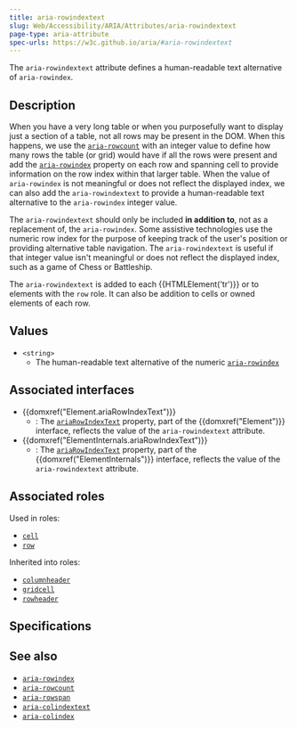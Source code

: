 ```yaml
---
title: aria-rowindextext
slug: Web/Accessibility/ARIA/Attributes/aria-rowindextext
page-type: aria-attribute
spec-urls: https://w3c.github.io/aria/#aria-rowindextext
---
```




The `aria-rowindextext` attribute defines a human-readable text alternative of `aria-rowindex`.

## Description

When you have a very long table or when you purposefully want to display just a section of a table, not all rows may be present in the DOM. When this happens, we use the [`aria-rowcount`](/Web/Accessibility/ARIA/Attributes/aria-rowcount) with an integer value to define how many rows the table (or grid) would have if all the rows were present and add the [`aria-rowindex`](/Web/Accessibility/ARIA/Attributes/aria-rowindex) property on each row and spanning cell to provide information on the row index within that larger table. When the value of `aria-rowindex` is not meaningful or does not reflect the displayed index, we can also add the `aria-rowindextext` to provide a human-readable text alternative to the `aria-rowindex` integer value.

The `aria-rowindextext` should only be included **in addition to**, not as a replacement of, the `aria-rowindex`. Some assistive technologies use the numeric row index for the purpose of keeping track of the user's position or providing alternative table navigation. The `aria-rowindextext` is useful if that integer value isn't meaningful or does not reflect the displayed index, such as a game of Chess or Battleship.

The `aria-rowindextext` is added to each {{HTMLElement('tr')}} or to elements with the `row` role. It can also be addition to cells or owned elements of each row.

## Values

- `<string>`
  - The human-readable text alternative of the numeric [`aria-rowindex`](/Web/Accessibility/ARIA/Attributes/aria-rowindex)

## Associated interfaces

- {{domxref("Element.ariaRowIndexText")}}
  - : The [`ariaRowIndexText`](/Web/API/Element/ariaRowIndexText) property, part of the {{domxref("Element")}} interface, reflects the value of the `aria-rowindextext` attribute.
- {{domxref("ElementInternals.ariaRowIndexText")}}
  - : The [`ariaRowIndexText`](/Web/API/ElementInternals/ariaRowIndexText) property, part of the {{domxref("ElementInternals")}} interface, reflects the value of the `aria-rowindextext` attribute.

## Associated roles

Used in roles:

- [`cell`](/Web/Accessibility/ARIA/Roles/cell_role)
- [`row`](/Web/Accessibility/ARIA/Roles/row_role)

Inherited into roles:

- [`columnheader`](/Web/Accessibility/ARIA/Roles/columnheader_role)
- [`gridcell`](/Web/Accessibility/ARIA/Roles/gridcell_role)
- [`rowheader`](/Web/Accessibility/ARIA/Roles/rowheader_role)

## Specifications



## See also

- [`aria-rowindex`](/Web/Accessibility/ARIA/Attributes/aria-rowindex)
- [`aria-rowcount`](/Web/Accessibility/ARIA/Attributes/aria-rowcount)
- [`aria-rowspan`](/Web/Accessibility/ARIA/Attributes/aria-rowspan)
- [`aria-colindextext`](/Web/Accessibility/ARIA/Attributes/aria-colindextext)
- [`aria-colindex`](/Web/Accessibility/ARIA/Attributes/aria-colindex)
